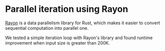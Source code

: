 # Parallel iteration using Rayon

[Rayon](https://github.com/rayon-rs/rayon) is a data parallelism library for Rust, which makes it easier to convert sequential computation into parallel one.

We tested a simple iteration loop with Rayon's library and found runtime improvement when input size is greater than 200K.
